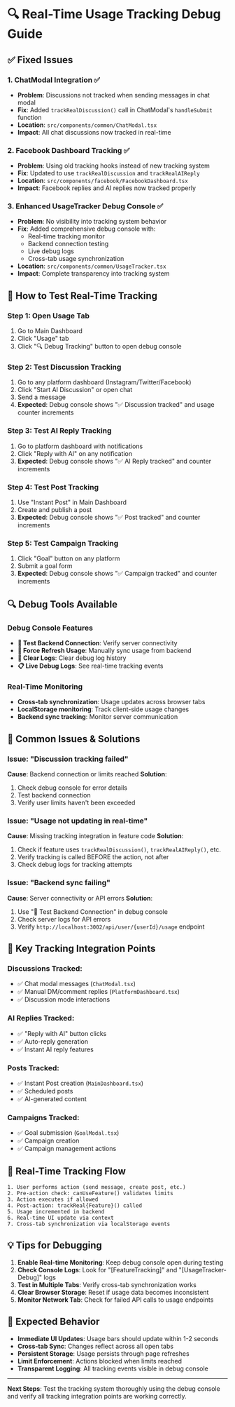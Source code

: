 # 🔍 Real-Time Usage Tracking Debug Guide

## ✅ Fixed Issues

### 1. **ChatModal Integration** ✅
- **Problem**: Discussions not tracked when sending messages in chat modal
- **Fix**: Added `trackRealDiscussion()` call in ChatModal's `handleSubmit` function
- **Location**: `src/components/common/ChatModal.tsx`
- **Impact**: All chat discussions now tracked in real-time

### 2. **Facebook Dashboard Tracking** ✅
- **Problem**: Using old tracking hooks instead of new tracking system
- **Fix**: Updated to use `trackRealDiscussion` and `trackRealAIReply`
- **Location**: `src/components/facebook/FacebookDashboard.tsx`
- **Impact**: Facebook replies and AI replies now tracked properly

### 3. **Enhanced UsageTracker Debug Console** ✅
- **Problem**: No visibility into tracking system behavior
- **Fix**: Added comprehensive debug console with:
  - Real-time tracking monitor
  - Backend connection testing
  - Live debug logs
  - Cross-tab usage synchronization
- **Location**: `src/components/common/UsageTracker.tsx`
- **Impact**: Complete transparency into tracking system

## 🧪 How to Test Real-Time Tracking

### Step 1: Open Usage Tab
1. Go to Main Dashboard
2. Click "Usage" tab
3. Click "🔍 Debug Tracking" button to open debug console

### Step 2: Test Discussion Tracking
1. Go to any platform dashboard (Instagram/Twitter/Facebook)
2. Click "Start AI Discussion" or open chat
3. Send a message
4. **Expected**: Debug console shows "✅ Discussion tracked" and usage counter increments

### Step 3: Test AI Reply Tracking
1. Go to platform dashboard with notifications
2. Click "Reply with AI" on any notification
3. **Expected**: Debug console shows "✅ AI Reply tracked" and counter increments

### Step 4: Test Post Tracking
1. Use "Instant Post" in Main Dashboard
2. Create and publish a post
3. **Expected**: Debug console shows "✅ Post tracked" and counter increments

### Step 5: Test Campaign Tracking
1. Click "Goal" button on any platform
2. Submit a goal form
3. **Expected**: Debug console shows "✅ Campaign tracked" and counter increments

## 🔍 Debug Tools Available

### Debug Console Features
- **🔗 Test Backend Connection**: Verify server connectivity
- **🔄 Force Refresh Usage**: Manually sync usage from backend
- **🧹 Clear Logs**: Clear debug log history
- **📋 Live Debug Logs**: See real-time tracking events

### Real-Time Monitoring
- **Cross-tab synchronization**: Usage updates across browser tabs
- **LocalStorage monitoring**: Track client-side usage changes
- **Backend sync tracking**: Monitor server communication

## 🚨 Common Issues & Solutions

### Issue: "Discussion tracking failed"
**Cause**: Backend connection or limits reached
**Solution**: 
1. Check debug console for error details
2. Test backend connection
3. Verify user limits haven't been exceeded

### Issue: "Usage not updating in real-time"
**Cause**: Missing tracking integration in feature code
**Solution**:
1. Check if feature uses `trackRealDiscussion()`, `trackRealAIReply()`, etc.
2. Verify tracking is called BEFORE the action, not after
3. Check debug logs for tracking attempts

### Issue: "Backend sync failing"
**Cause**: Server connectivity or API errors
**Solution**:
1. Use "🔗 Test Backend Connection" in debug console
2. Check server logs for API errors
3. Verify `http://localhost:3002/api/user/{userId}/usage` endpoint

## 📍 Key Tracking Integration Points

### Discussions Tracked:
- ✅ Chat modal messages (`ChatModal.tsx`)
- ✅ Manual DM/comment replies (`PlatformDashboard.tsx`)
- ✅ Discussion mode interactions

### AI Replies Tracked:
- ✅ "Reply with AI" button clicks
- ✅ Auto-reply generation
- ✅ Instant AI reply features

### Posts Tracked:
- ✅ Instant Post creation (`MainDashboard.tsx`)
- ✅ Scheduled posts
- ✅ AI-generated content

### Campaigns Tracked:
- ✅ Goal submission (`GoalModal.tsx`)
- ✅ Campaign creation
- ✅ Campaign management actions

## 🔄 Real-Time Tracking Flow

```
1. User performs action (send message, create post, etc.)
2. Pre-action check: canUseFeature() validates limits
3. Action executes if allowed
4. Post-action: trackReal{Feature}() called
5. Usage incremented in backend
6. Real-time UI update via context
7. Cross-tab synchronization via localStorage events
```

## 💡 Tips for Debugging

1. **Enable Real-time Monitoring**: Keep debug console open during testing
2. **Check Console Logs**: Look for "[FeatureTracking]" and "[UsageTracker-Debug]" logs
3. **Test in Multiple Tabs**: Verify cross-tab synchronization works
4. **Clear Browser Storage**: Reset if usage data becomes inconsistent
5. **Monitor Network Tab**: Check for failed API calls to usage endpoints

## 🎯 Expected Behavior

- **Immediate UI Updates**: Usage bars should update within 1-2 seconds
- **Cross-tab Sync**: Changes reflect across all open tabs
- **Persistent Storage**: Usage persists through page refreshes
- **Limit Enforcement**: Actions blocked when limits reached
- **Transparent Logging**: All tracking events visible in debug console

---

**Next Steps**: Test the tracking system thoroughly using the debug console and verify all tracking integration points are working correctly. 